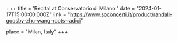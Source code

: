 +++
title = 'Recital at Conservatorio di Milano '
date = "2024-01-17T15:00:00.000Z"
link = "https://www.soconcerti.it/product/randall-goosby-zhu-wang-roots-radici"

place = "Milan, Italy"
+++

